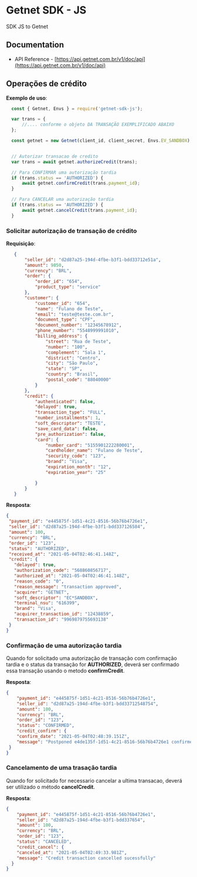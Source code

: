 # Getnet SDK - JS
SDK JS to Getnet

## Documentation
 - API Reference - [https://api.getnet.com.br/v1/doc/api](https://api.getnet.com.br/v1/doc/api)

 ## Operações de crédito

 **Exemplo de uso**:

  ```javascript
    const { Getnet, Envs } = require('getnet-sdk-js');

    var trans = {
        //.... conforme o objeto DA TRANSAÇÃO EXEMPLIFICADO ABAIXO
    };

    const getnet = new Getnet(client_id, client_secret, Envs.EV_SANDBOX);


    // Autorizar transacao de credito
    var trans = await getnet.authorizeCredit(trans);

    // Para CONFIRMAR uma autorização tardia
    if (trans.status == 'AUTHORIZED') {
        await getnet.confirmCredit(trans.payment_id);
    }    

    // Para CANCELAR uma autorização tardia
    if (trans.status == 'AUTHORIZED') {
        await getnet.cancelCredit(trans.payment_id);
    }   

 ```


 ### Solicitar autorização de transação de crédito

 **Requisição**:
 ```json
    {
        "seller_id": "d2d87a25-194d-4fbe-b3f1-bdd33712e51a",
        "amount": 9850,
        "currency": "BRL",
        "order": {
            "order_id": "654",
            "product_type": "service"
        },
        "customer": {
            "customer_id": "654",
            "name": "Fulano de Teste",
            "email": "teste@teste.com.br",
            "document_type": "CPF",
            "document_number": "12345678912",
            "phone_number": "5548999991010",
            "billing_address": {
                "street": "Rua de Teste",
                "number": "100",
                "complement": "Sala 1",
                "district": "Centro",
                "city": "São Paulo",
                "state": "SP",
                "country": "Brasil",
                "postal_code": "88040000"
            }
        },
        "credit": {
            "authenticated": false,
            "delayed": true,
            "transaction_type": "FULL",
            "number_installments": 1,
            "soft_descriptor": "TESTE",
            "save_card_data": false,
            "pre_authorization": false,
            "card": {
                "number_card": "5155901222280001",
                "cardholder_name": "Fulano de Teste",
                "security_code": "123",
                "brand": "Visa",
                "expiration_month": "12",
                "expiration_year": "25"

            }
        }
    }
 ```

 **Resposta**:

 ```json
{
  "payment_id": "e445875f-1d51-4c21-8516-56b76b4726e1",
  "seller_id": "d2d87a25-194d-4fbe-b3f1-bdd337126584",
  "amount": 100,
  "currency": "BRL",
  "order_id": "123",
  "status": "AUTHORIZED",
  "received_at": "2021-05-04T02:46:41.148Z",
  "credit": {
    "delayed": true,
    "authorization_code": "568860856717",
    "authorized_at": "2021-05-04T02:46:41.148Z",
    "reason_code": "0",
    "reason_message": "transaction approved",
    "acquirer": "GETNET",
    "soft_descriptor": "EC*SANDBOX",
    "terminal_nsu": "616399",
    "brand": "Visa",
    "acquirer_transaction_id": "12438859",
    "transaction_id": "9969879755693138"
  }
} 
 ```

 ### Confirmação de uma autorização tardia

 Quando for solicitado uma autorização de transação com confirmação tardia e o status da transação for **AUTHORIZED**, deverá ser confirmado essa transação usando o metodo **confirmCredit**.

 **Resposta**:

 ```json
 {
     "payment_id": "e445875f-1d51-4c21-8516-56b76b4726e1",
     "seller_id": "d2d87a25-194d-4fbe-b3f1-bdd33712548754",
     "amount": 100,
     "currency": "BRL",
     "order_id": "123",
     "status": "CONFIRMED",
     "credit_confirm": {
     "confirm_date": "2021-05-04T02:48:39.151Z",
     "message": "Postponed e4de135f-1d51-4c21-8516-56b76b4726e1 confirmed"
  }
}
 ```

 ### Cancelamento de uma trasação tardia

Quando for solicitado for necessario cancelar a ultima transacao, deverá ser utilizado o método **cancelCredit**.

**Resposta**:

```json
{
    "payment_id": "e445875f-1d51-4c21-8516-56b76b4726e1",
    "seller_id": "d2d87a25-194d-4fbe-b3f1-bdd337654",
    "amount": 100,
    "currency": "BRL",
    "order_id": "123",
    "status": "CANCELED",
    "credit_cancel": {
    "canceled_at": "2021-05-04T02:49:33.981Z",
    "message": "Credit transaction cancelled sucessfully"
  }
}
```